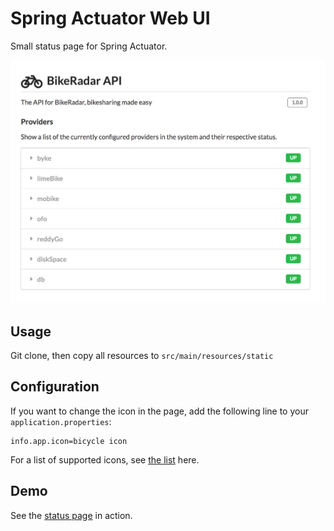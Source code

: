 # Spring Actuator Web UI

Small status page for Spring Actuator.

![Screenshot](https://raw.githubusercontent.com/bodiam/spring-actuator-web-ui/master/screenshots/status.png)

## Usage

Git clone, then copy all resources to `src/main/resources/static`

## Configuration

If you want to change the icon in the page, add the following line to your `application.properties`:

```
info.app.icon=bicycle icon
```

For a list of supported icons, see [the list](https://semantic-ui.com/elements/icon.html) here.

## Demo

See the [status page](https://api.bikeradar.io/status.html) in action.
